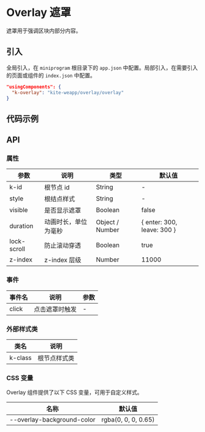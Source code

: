 # Overlay 遮罩

遮罩用于强调区块内部分内容。

## 引入

全局引入，在 `miniprogram` 根目录下的 `app.json` 中配置。局部引入，在需要引入的页面或组件的 `index.json` 中配置。

```json
"usingComponents": {
  "k-overlay": "kite-weapp/overlay/overlay"
}
```

## 代码示例

## API

### 属性

| 参数        | 说明                 | 类型            | 默认值                       |
| ----------- | -------------------- | --------------- | ---------------------------- |
| k-id        | 根节点 id            | String          | -                            |
| style       | 根结点样式           | String          | -                            |
| visible     | 是否显示遮罩         | Boolean         | false                        |
| duration    | 动画时长，单位为毫秒 | Object / Number | \{ enter: 300, leave: 300 \} |
| lock-scroll | 防止滚动穿透         | Boolean         | true                         |
| z-index     | z-index 层级         | Number          | 11000                        |

### 事件

| 事件名 | 说明           | 参数 |
| ------ | -------------- | ---- |
| click  | 点击遮罩时触发 | -    |

### 外部样式类

| 类名    | 说明         |
| ------- | ------------ |
| k-class | 根节点样式类 |

### CSS 变量

Overlay 组件提供了以下 CSS 变量，可用于自定义样式。

| 名称                       | 默认值              |
| -------------------------- | ------------------- |
| --overlay-background-color | rgba(0, 0, 0, 0.65) |
